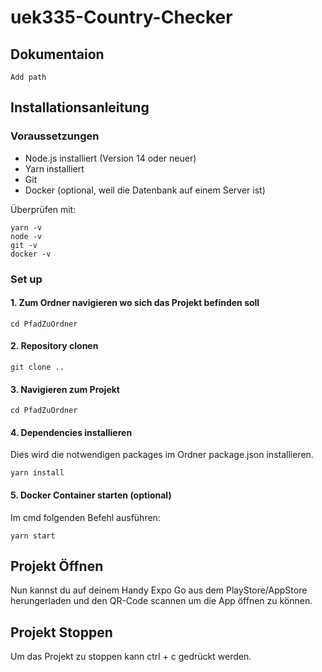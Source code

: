 # uek335-Country-Checker

## Dokumentaion
```
Add path
```

## Installationsanleitung
### Voraussetzungen
- Node.js  installiert (Version 14 oder neuer)
- Yarn installiert
- Git
- Docker (optional, weil die Datenbank auf einem Server ist)

Überprüfen mit:
```
yarn -v 
node -v
git -v
docker -v
```

### Set up
#### 1. Zum Ordner navigieren wo sich das Projekt befinden soll
```
cd PfadZuOrdner
```
#### 2. Repository clonen
```
git clone ..
```
#### 3. Navigieren zum Projekt
```
cd PfadZuOrdner
```
#### 4. Dependencies installieren <br>
Dies wird die notwendigen packages im Ordner package.json installieren.
```
yarn install
```
#### 5. Docker Container starten (optional)
Im cmd folgenden Befehl ausführen:
```
yarn start
```

## Projekt Öffnen
Nun kannst du auf deinem Handy Expo Go aus dem PlayStore/AppStore herungerladen und den QR-Code scannen um die App öffnen zu können. 

## Projekt Stoppen
Um das Projekt zu stoppen kann ctrl + c gedrückt werden.
